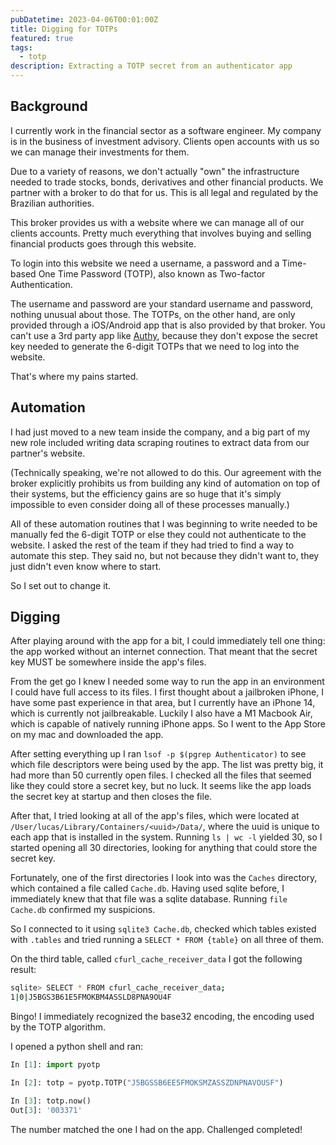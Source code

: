 ```yaml
---
pubDatetime: 2023-04-06T00:01:00Z
title: Digging for TOTPs
featured: true
tags:
  - totp
description: Extracting a TOTP secret from an authenticator app
---
```



## Background

I currently work in the financial sector as a software engineer. My company is in the business of investment advisory. Clients open accounts with us so we can manage their investments for them.

Due to a variety of reasons, we don't actually "own" the infrastructure needed to trade stocks, bonds, derivatives and other financial products. We partner with a broker to do that for us. This is all legal and regulated by the Brazilian authorities.

This broker provides us with a website where we can manage all of our clients accounts. Pretty much everything that involves buying and selling financial products goes through this website.

To login into this website we need a username, a password and a Time-based One Time Password (TOTP), also known as Two-factor Authentication.

The username and password are your standard username and password, nothing unusual about those. The TOTPs, on the other hand, are only provided through a iOS/Android app that is also provided by that broker. You can't use a 3rd party app like [Authy](https://authy.com), because they don't expose the secret key needed to generate the 6-digit TOTPs that we need to log into the website.

That's where my pains started.

## Automation

I had just moved to a new team inside the company, and a big part of my new role included writing data scraping routines to extract data from our partner's website.

(Technically speaking, we're not allowed to do this. Our agreement with the broker explicitly prohibits us from building any kind of automation on top of their systems, but the efficiency gains are so huge that it's simply impossible to even consider doing all of these processes manually.)

All of these automation routines that I was beginning to write needed to be manually fed the 6-digit TOTP or else they could not authenticate to the website. I asked the rest of the team if they had tried to find a way to automate this step. They said no, but not because they didn't want to, they just didn't even know where to start.

So I set out to change it.

## Digging

After playing around with the app for a bit, I could immediately tell one thing: the app worked without an internet connection. That meant that the secret key MUST be somewhere inside the app's files.

From the get go I knew I needed some way to run the app in an environment I could have full access to its files. I first thought about a jailbroken iPhone, I have some past experience in that area, but I currently have an iPhone 14, which is currently not jailbreakable. Luckily I also have a M1 Macbook Air, which is capable of natively running iPhone apps. So I went to the App Store on my mac and downloaded the app.

After setting everything up I ran `lsof -p $(pgrep Authenticator)` to see which file descriptors were being used by the app. The list was pretty big, it had more than 50 currently open files. I checked all the files that seemed like they could store a secret key, but no luck. It seems like the app loads the secret key at startup and then closes the file.

After that, I tried looking at all of the app's files, which were located at `/User/lucas/Library/Containers/<uuid>/Data/`, where the uuid is unique to each app that is installed in the system. Running `ls | wc -l` yielded 30, so I started opening all 30 directories, looking for anything that could store the secret key.

Fortunately, one of the first directories I look into was the `Caches` directory, which contained a file called `Cache.db`. Having used sqlite before, I immediately knew that that file was a sqlite database. Running `file Cache.db` confirmed my suspicions.

So I connected to it using `sqlite3 Cache.db`, checked which tables existed with `.tables` and tried running a `SELECT * FROM {table}` on all three of them.

On the third table, called `cfurl_cache_receiver_data` I got the following result:

```bash
sqlite> SELECT * FROM cfurl_cache_receiver_data;
1|0|J5BGS3B61E5FMOKBM4ASSLD8PNA9OU4F
```

Bingo! I immediately recognized the base32 encoding, the encoding used by the TOTP algorithm.

I opened a python shell and ran:

```python
In [1]: import pyotp

In [2]: totp = pyotp.TOTP("J5BGSSB6EE5FMOKSMZASSZDNPNAVOUSF")

In [3]: totp.now()
Out[3]: '003371'
```

The number matched the one I had on the app. Challenged completed!
